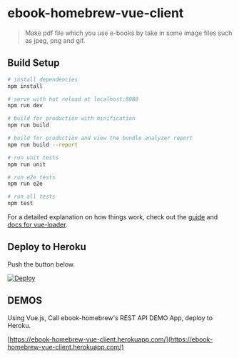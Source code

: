 # ebook-homebrew-vue-client

> Make pdf file which you use e-books by take in some image files such as jpeg, png and gif.

## Build Setup

``` bash
# install dependencies
npm install

# serve with hot reload at localhost:8080
npm run dev

# build for production with minification
npm run build

# build for production and view the bundle analyzer report
npm run build --report

# run unit tests
npm run unit

# run e2e tests
npm run e2e

# run all tests
npm test
```

For a detailed explanation on how things work, check out the [guide](http://vuejs-templates.github.io/webpack/) and [docs for vue-loader](http://vuejs.github.io/vue-loader).


## Deploy to Heroku

Push the button below.

[![Deploy](https://www.herokucdn.com/deploy/button.svg)](https://heroku.com/deploy)

## DEMOS

Using Vue.js, Call ebook-homebrew's REST API DEMO App, deploy to Heroku.

[https://ebook-homebrew-vue-client.herokuapp.com/](https://ebook-homebrew-vue-client.herokuapp.com/)

